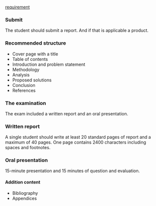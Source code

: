 [requirement](https://moodle.easv.dk/course/view.php?id=2251&section=1)

### Submit

The student should submit a report. And if that is applicable a product.

### Recommended structure

- Cover page with a title
- Table of contents
- Introduction and problem statement
- Methodology
- Analysis
- Proposed solutions
- Conclusion
- References

### The examination
The exam included a written report and an oral presentation.

### Written report

A single student should write at least 20 standard pages of report and a maximum of 40 pages. One page contains 2400 characters including spaces and footnotes.

### Oral presentation

15-minute presentation and  15 minutes of question and evaluation.

#### Addition content
- Bibliography
- Appendices

